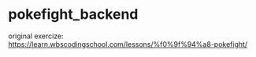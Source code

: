 # pokefight_backend

original exercize:
https://learn.wbscodingschool.com/lessons/%f0%9f%94%a8-pokefight/

